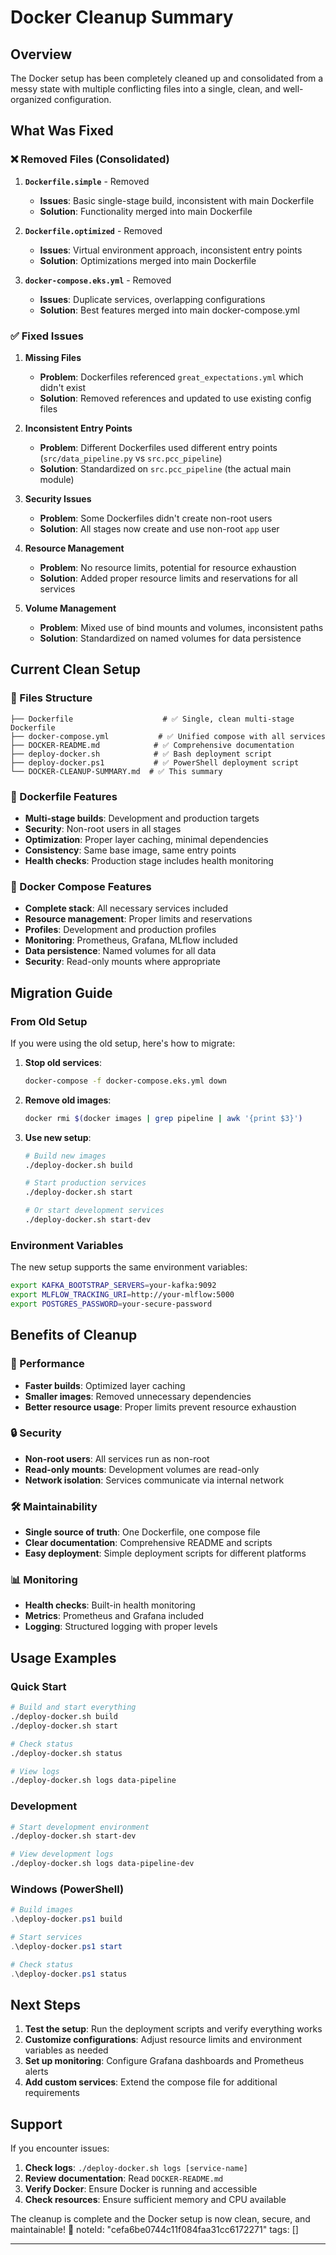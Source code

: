# Docker Cleanup Summary

## Overview

The Docker setup has been completely cleaned up and consolidated from a messy state with multiple conflicting files into a single, clean, and well-organized configuration.

## What Was Fixed

### ❌ Removed Files (Consolidated)

1. **`Dockerfile.simple`** - Removed
   - **Issues**: Basic single-stage build, inconsistent with main Dockerfile
   - **Solution**: Functionality merged into main Dockerfile

2. **`Dockerfile.optimized`** - Removed
   - **Issues**: Virtual environment approach, inconsistent entry points
   - **Solution**: Optimizations merged into main Dockerfile

3. **`docker-compose.eks.yml`** - Removed
   - **Issues**: Duplicate services, overlapping configurations
   - **Solution**: Best features merged into main docker-compose.yml

### ✅ Fixed Issues

1. **Missing Files**
   - **Problem**: Dockerfiles referenced `great_expectations.yml` which didn't exist
   - **Solution**: Removed references and updated to use existing config files

2. **Inconsistent Entry Points**
   - **Problem**: Different Dockerfiles used different entry points (`src/data_pipeline.py` vs `src.pcc_pipeline`)
   - **Solution**: Standardized on `src.pcc_pipeline` (the actual main module)

3. **Security Issues**
   - **Problem**: Some Dockerfiles didn't create non-root users
   - **Solution**: All stages now create and use non-root `app` user

4. **Resource Management**
   - **Problem**: No resource limits, potential for resource exhaustion
   - **Solution**: Added proper resource limits and reservations for all services

5. **Volume Management**
   - **Problem**: Mixed use of bind mounts and volumes, inconsistent paths
   - **Solution**: Standardized on named volumes for data persistence

## Current Clean Setup

### 📁 Files Structure

```
├── Dockerfile                    # ✅ Single, clean multi-stage Dockerfile
├── docker-compose.yml           # ✅ Unified compose with all services
├── DOCKER-README.md            # ✅ Comprehensive documentation
├── deploy-docker.sh            # ✅ Bash deployment script
├── deploy-docker.ps1           # ✅ PowerShell deployment script
└── DOCKER-CLEANUP-SUMMARY.md  # ✅ This summary
```

### 🔧 Dockerfile Features

- **Multi-stage builds**: Development and production targets
- **Security**: Non-root users in all stages
- **Optimization**: Proper layer caching, minimal dependencies
- **Consistency**: Same base image, same entry points
- **Health checks**: Production stage includes health monitoring

### 🐳 Docker Compose Features

- **Complete stack**: All necessary services included
- **Resource management**: Proper limits and reservations
- **Profiles**: Development and production profiles
- **Monitoring**: Prometheus, Grafana, MLflow included
- **Data persistence**: Named volumes for all data
- **Security**: Read-only mounts where appropriate

## Migration Guide

### From Old Setup

If you were using the old setup, here's how to migrate:

1. **Stop old services**:
   ```bash
   docker-compose -f docker-compose.eks.yml down
   ```

2. **Remove old images**:
   ```bash
   docker rmi $(docker images | grep pipeline | awk '{print $3}')
   ```

3. **Use new setup**:
   ```bash
   # Build new images
   ./deploy-docker.sh build
   
   # Start production services
   ./deploy-docker.sh start
   
   # Or start development services
   ./deploy-docker.sh start-dev
   ```

### Environment Variables

The new setup supports the same environment variables:

```bash
export KAFKA_BOOTSTRAP_SERVERS=your-kafka:9092
export MLFLOW_TRACKING_URI=http://your-mlflow:5000
export POSTGRES_PASSWORD=your-secure-password
```

## Benefits of Cleanup

### 🚀 Performance
- **Faster builds**: Optimized layer caching
- **Smaller images**: Removed unnecessary dependencies
- **Better resource usage**: Proper limits prevent resource exhaustion

### 🔒 Security
- **Non-root users**: All services run as non-root
- **Read-only mounts**: Development volumes are read-only
- **Network isolation**: Services communicate via internal network

### 🛠️ Maintainability
- **Single source of truth**: One Dockerfile, one compose file
- **Clear documentation**: Comprehensive README and scripts
- **Easy deployment**: Simple deployment scripts for different platforms

### 📊 Monitoring
- **Health checks**: Built-in health monitoring
- **Metrics**: Prometheus and Grafana included
- **Logging**: Structured logging with proper levels

## Usage Examples

### Quick Start
```bash
# Build and start everything
./deploy-docker.sh build
./deploy-docker.sh start

# Check status
./deploy-docker.sh status

# View logs
./deploy-docker.sh logs data-pipeline
```

### Development
```bash
# Start development environment
./deploy-docker.sh start-dev

# View development logs
./deploy-docker.sh logs data-pipeline-dev
```

### Windows (PowerShell)
```powershell
# Build images
.\deploy-docker.ps1 build

# Start services
.\deploy-docker.ps1 start

# Check status
.\deploy-docker.ps1 status
```

## Next Steps

1. **Test the setup**: Run the deployment scripts and verify everything works
2. **Customize configurations**: Adjust resource limits and environment variables as needed
3. **Set up monitoring**: Configure Grafana dashboards and Prometheus alerts
4. **Add custom services**: Extend the compose file for additional requirements

## Support

If you encounter issues:

1. **Check logs**: `./deploy-docker.sh logs [service-name]`
2. **Review documentation**: Read `DOCKER-README.md`
3. **Verify Docker**: Ensure Docker is running and accessible
4. **Check resources**: Ensure sufficient memory and CPU available

The cleanup is complete and the Docker setup is now clean, secure, and maintainable! 🎉
noteId: "cefa6be0744c11f084faa31cc6172271"
tags: []

---

